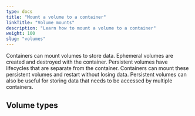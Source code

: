 ```yaml
---
type: docs
title: "Mount a volume to a container"
linkTitle: "Volume mounts"
description: "Learn how to mount a volume to a container"
weight: 100
slug: "volumes"
---
```


Containers can mount volumes to store data. Ephemeral volumes are created and destroyed with the container. Persistent volumes have lifecycles that are separate from the container. Containers can mount these persistent volumes and restart without losing data. Persistent volumes can also be useful for storing data that needs to be accessed by multiple containers.

## Volume types
